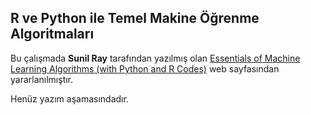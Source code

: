 ## R ve Python ile Temel Makine Öğrenme Algoritmaları

Bu çalışmada **Sunil Ray** tarafından yazılmış olan [Essentials of Machine Learning Algorithms (with Python and R Codes)](https://www.analyticsvidhya.com/blog/2015/08/common-machine-learning-algorithms/) web sayfasından yararlanılmıştır. 

Henüz yazım aşamasındadır.
